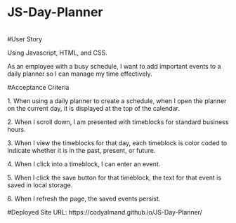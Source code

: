 # JS-Day-Planner
<br>
#User Story
<p>Using Javascript, HTML, and CSS.
<p>As an employee with a busy schedule, I want to add important events to a daily planner so I can manage my time effectively.<p>
#Acceptance Criteria
<p>
1. When using a daily planner to create a schedule, when I open the planner on the current day, it is displayed at the top of the calendar.
<p>
2. When I scroll down, I am presented with timeblocks for standard business hours.
<p>
3. When I view the timeblocks for that day, each timeblock is color coded to indicate whether it is in the past, present, or future.
<p>
4. When I click into a timeblock, I can enter an event.
<p>
5. When I click the save button for that timeblock, the text for that event is saved in local storage.
<p>
6. When I refresh the page, the saved events persist.
<p>
#Deployed Site URL: https://codyalmand.github.io/JS-Day-Planner/
